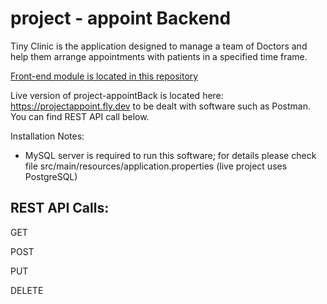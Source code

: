 # project - appoint Backend

Tiny Clinic is the application designed to manage a team of Doctors and help them arrange appointments with patients in a specified time frame.

[Front-end module is located in this repository](https://github.com/MDi-1/project-appointFront)

Live version of project-appointBack is located here: https://projectappoint.fly.dev to be dealt with software such as Postman. You can find REST API call below.

Installation Notes:
- MySQL server is required to run this software; for details please check file  src/main/resources/application.properties (live project uses PostgreSQL)

## REST API Calls:

GET

POST

PUT

DELETE
